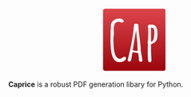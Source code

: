 <p align="center">
  <img src="https://github.com/orklann/caprice/blob/2f64f386a0625c000a5b376ea47df8b7a03ec645/resources/Caprice_new.png" width=128 height=128 />
</p>

**Caprice** is a robust PDF generation libary for Python.
